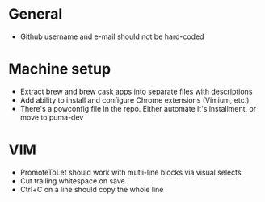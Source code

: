 # General
- Github username and e-mail should not be hard-coded

# Machine setup
- Extract brew and brew cask apps into separate files with descriptions
- Add ability to install and configure Chrome extensions (Vimium, etc.)
- There's a powconfig file in the repo. Either automate it's installment, or
  move to puma-dev

# VIM
- PromoteToLet should work with mutli-line blocks via visual selects
- Cut trailing whitespace on save
- Ctrl+C on a line should copy the whole line
